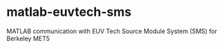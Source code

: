 # matlab-euvtech-sms
MATLAB communication with EUV Tech Source Module System (SMS) for Berkeley MET5
